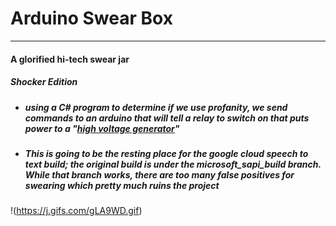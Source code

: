 # Arduino Swear Box
--------------------
#### A glorified hi-tech swear jar
##### *Shocker Edition*

  * ##### using a C# program to determine if we use profanity, we send commands to an arduino that will tell a relay to switch on that puts power to a _"_[_high voltage generator_](https://www.ebay.com/sch/sis.html?_nkw=DC+3V-6V+to+400kV+400000V+Boost+Step-up+Power+Module+High-voltage+Generator&_id=222522245188&&_trksid=p2057872.m2749.l2658)_"_

  * ##### This is going to be the resting place for the google cloud speech to text build; the original build is under the microsoft_sapi_build branch. While that branch works, there are too many false positives for swearing which pretty much ruins the project

!(https://j.gifs.com/gLA9WD.gif)
